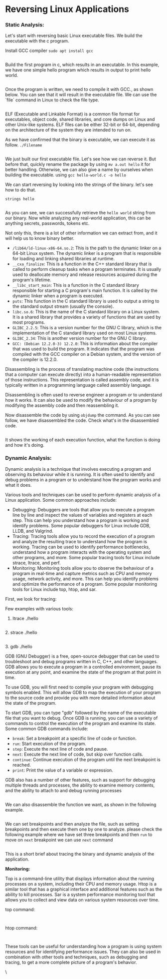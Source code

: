 # Reversing Linux Applications

### Sta**tic Analysis:**

Let's start with reversing basic Linux executable files. We build the executable with the c program.

Install GCC compiler `sudo apt install gcc`

<figure><img src="../../../.gitbook/assets/image (18).png" alt=""><figcaption></figcaption></figure>

Build the first program in c, which results in an executable. In this example, we have one simple hello program which results in output to print hello world.

<figure><img src="../../../.gitbook/assets/image (16).png" alt=""><figcaption></figcaption></figure>

Once the program is written, we need to compile it with GCC., as shown below. You can see that it will result in the executable file. We can use the \`file\` command in Linux to check the file type.

<figure><img src="../../../.gitbook/assets/image (11).png" alt=""><figcaption></figcaption></figure>

ELF (Executable and Linkable Format) is a common file format for executables, object code, shared libraries, and core dumps on Linux and other Unix-like systems. ELF files can be either 32-bit or 64-bit, depending on the architecture of the system they are intended to run on.

As we have confirmed that the binary is executable, we can execute it as follow. `./Filename`

<figure><img src="../../../.gitbook/assets/image (19).png" alt=""><figcaption></figcaption></figure>

We just built our first executable file. Let's see how we can reverse it. But before that, quickly rename the package by using `mv a.out hello` it for better handling. Otherwise, we can also give a name by ourselves when building the executable. using `gcc hello-world.c -o hello`

We can start reversing by looking into the strings of the binary. let's see how to do that.

`strings hello`

<figure><img src="../../../.gitbook/assets/image.png" alt=""><figcaption></figcaption></figure>

As you can see, we can successfully retrieve the `hello world`  string from our binary. Now while analyzing any real-world application, this can be anything secrets, passwords, tokens etc.&#x20;

Not only this, there is a lot of other information we can extract from, and it will help us to know binary better.

* `/lib64/ld-linux-x86-64.so.2`: This is the path to the dynamic linker on a 64-bit Linux system. The dynamic linker is a program that is responsible for loading and linking shared libraries at runtime.
* `__cxa_finalize`: This is a function in the C++ standard library that is called to perform cleanup tasks when a program terminates. It is usually used to deallocate memory and release resources acquired during the program's lifetime.
* `__libc_start_main`: This is a function in the C standard library responsible for starting a C program's main function. It is called by the dynamic linker when a program is executed.
* `puts`: This function in the C standard library is used to output a string to the standard output stream (usually the console).
* `libc.so.6`: This is the name of the C standard library on a Linux system. It is a shared library that provides a variety of functions that are used by most programs.
* `GLIBC_2.2.5`: This is a version number for the GNU C library, which is the implementation of the C standard library used on most Linux systems.
* `GLIBC_2.34`: This is another version number for the GNU C library.
* `GCC: (Debian 12.2.0-3) 12.2.0`: This is information about the compiler that was used to build the program. It indicates that the program was compiled with the GCC compiler on a Debian system, and the version of the compiler is 12.2.0.

Disassembling is the process of translating machine code (the instructions that a computer can execute directly) into a human-readable representation of those instructions. This representation is called assembly code, and it is typically written in a programming language called assembly language.

Disassembling is often used to reverse engineer a program or to understand how it works. It can also be used to modify the behaviour of a program by modifying the assembly code and then reassembling it.

Now disassemble the code by using `objdump` the command. As you can see follow, we have disassembled the code. Check what's in the disassembled code.

<figure><img src="../../../.gitbook/assets/image (12).png" alt=""><figcaption></figcaption></figure>

It shows the working of each execution function, what the function is doing and how it's doing.

### Dynamic Analysis:

Dynamic analysis is a technique that involves executing a program and observing its behaviour while it is running. It is often used to identify and debug problems in a program or to understand how the program works and what it does.

Various tools and techniques can be used to perform dynamic analysis of a Linux application. Some common approaches include:

* Debugging: Debuggers are tools that allow you to execute a program line by line and inspect the values of variables and registers at each step. This can help you understand how a program is working and identify problems. Some popular debuggers for Linux include GDB, LLDB, and Valgrind.
* Tracing: Tracing tools allow you to record the execution of a program and analyze the resulting trace to understand how the program is working. Tracing can be used to identify performance bottlenecks, understand how a program interacts with the operating system and other programs, and more. Some popular tracing tools for Linux include strace, ltrace, and perf.
* Monitoring: Monitoring tools allow you to observe the behaviour of a program in real-time and capture metrics such as CPU and memory usage, network activity, and more. This can help you identify problems and optimize the performance of a program. Some popular monitoring tools for Linux include top, htop, and sar.

First, we look for tracing:&#x20;

Few examples with various tools:

1. ltrace ./hello

<figure><img src="../../../.gitbook/assets/image (2).png" alt=""><figcaption></figcaption></figure>

2\.  strace ./hello

<figure><img src="../../../.gitbook/assets/image (21).png" alt=""><figcaption></figcaption></figure>

3\. gdb ./hello

GDB (GNU Debugger) is a free, open-source debugger that can be used to troubleshoot and debug programs written in C, C++, and other languages. GDB allows you to execute a program in a controlled environment, pause its execution at any point, and examine the state of the program at that point in time.

To use GDB, you will first need to compile your program with debugging symbols enabled. This will allow GDB to map the execution of your program to the source code and provide you with more detailed information about the state of the program.

To start GDB, you can type "gdb" followed by the name of the executable file that you want to debug. Once GDB is running, you can use a variety of commands to control the execution of the program and examine its state. Some common GDB commands include:

* `break`: Set a breakpoint at a specific line of code or function.
* `run`: Start execution of the program.
* `step`: Execute the next line of code and pause.
* `next`: Execute the next line of code, but skip over function calls.
* `continue`: Continue execution of the program until the next breakpoint is reached.
* `print`: Print the value of a variable or expression.

GDB also has a number of other features, such as support for debugging multiple threads and processes, the ability to examine memory contents, and the ability to attach to and debug running processes

<figure><img src="../../../.gitbook/assets/image (27).png" alt=""><figcaption></figcaption></figure>

We can also disassemble the function we want, as shown in the following example.

<figure><img src="../../../.gitbook/assets/image (3).png" alt=""><figcaption></figcaption></figure>

We can set breakpoints and then analyze the file, such as setting breakpoints and then execute them one by one to analyze. please check the following example where we have set three breakpoints and then `run` to move on `next` breakpoint we can use `next` command

<figure><img src="../../../.gitbook/assets/image (13).png" alt=""><figcaption></figcaption></figure>

This is a short brief about tracing the binary and dynamic analysis of the application.

**Monitoring:**

Top is a command-line utility that displays information about the running processes on a system, including their CPU and memory usage. Htop is a similar tool that has a graphical interface and additional features such as the ability to kill processes. Sar is a system performance monitoring tool that allows you to collect and view data on various system resources over time.

top command:

<figure><img src="../../../.gitbook/assets/image (33).png" alt=""><figcaption></figcaption></figure>

<figure><img src="../../../.gitbook/assets/image (4).png" alt=""><figcaption></figcaption></figure>

htop command:

<figure><img src="../../../.gitbook/assets/image (31).png" alt=""><figcaption></figcaption></figure>

<figure><img src="../../../.gitbook/assets/image (6).png" alt=""><figcaption></figcaption></figure>

These tools can be useful for understanding how a program is using system resources and for identifying performance issues. They can also be used in combination with other tools and techniques, such as debugging and tracing, to get a more complete picture of a program's behavior.





\








